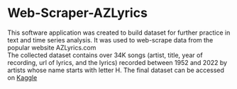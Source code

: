 # Web-Scraper-AZLyrics
This software application was created to build dataset for further practice in text and time series analysis. It was used to web-scrape data from the popular website AZLyrics.com <br>
The collected dataset contains over 34K songs (artist, title, year of recording, url of lyrics, and the lyrics) recorded between 1952 and 2022 by artists whose name starts with letter H. The final dataset can be accessed on [Kaggle](https://link-url-here.org)
